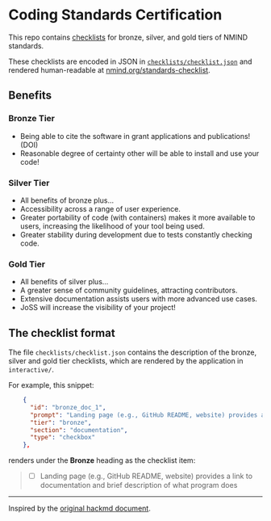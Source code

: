 # Coding Standards Certification

This repo contains [checklists](https://www.nmind.org/standards-checklist) for bronze, silver, and gold tiers of NMIND standards.

These checklists are encoded in JSON in [`checklists/checklist.json`](checklists/checklist.json) and rendered human-readable at [nmind.org/standards-checklist](https://www.nmind.org/standards-checklist).

## Benefits

### Bronze Tier
- Being able to cite the software in grant applications and publications! (DOI)
- Reasonable degree of certainty other will be able to install and use your code!

### Silver Tier
- All benefits of bronze plus...
- Accessibility across a range of user experience.
- Greater portability of code (with containers) makes it more available to users, increasing the likelihood of your tool being used.
- Greater stability during development due to tests constantly checking code.

### Gold Tier
- All benefits of silver plus...
- A greater sense of community guidelines, attracting contributors.
- Extensive documentation assists users with more advanced use cases.
- JoSS will increase the visibility of your project!

## The checklist format

The file `checklists/checklist.json` contains the description
of the bronze, silver and gold tier checklists, which
are rendered by the application in `interactive/`.

For example, this snippet:

```json
    {
      "id": "bronze_doc_1",
      "prompt": "Landing page (e.g., GitHub README, website) provides a link to documentation and brief description of what program does",
      "tier": "bronze",
      "section": "documentation",
      "type": "checkbox"
    },
```

renders under the **Bronze** heading as the checklist item:

> * [ ] Landing page (e.g., GitHub README, website) provides a link to documentation and brief description of what program does

---

Inspired by the [original hackmd document](https://hackmd.io/@mathiasg/SJCPHKZKu).
